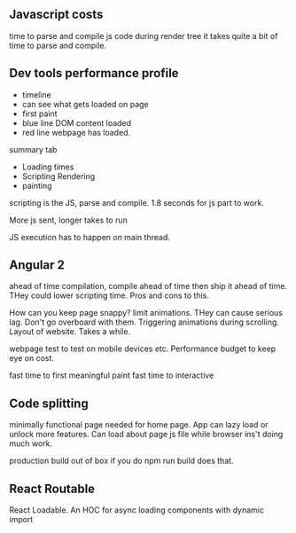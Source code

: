 ## Javascript costs
time to parse and compile js code
during render tree it takes quite a bit of time to parse and compile.

## Dev tools performance profile
- timeline
- can see what gets loaded on page
- first paint
- blue line DOM content loaded
- red line webpage has loaded.

summary tab
- Loading times
- Scripting Rendering
- painting

scripting is the JS, parse and compile. 1.8 seconds for js part to work.

More js sent, longer takes to run

JS execution has to happen on main thread.

## Angular 2
ahead of time compilation, compile ahead of time then ship it ahead of time. THey could lower scripting time. Pros and cons to this.

How can you keep page snappy?
limit animations. THey can cause serious lag. Don't go overboard with them. Triggering animations during scrolling. Layout of website. Takes a while.

webpage test to test on mobile devices etc. Performance budget to keep eye on cost.

fast time to first meaningful paint
fast time to interactive

## Code splitting
minimally functional page needed for home page. App can lazy load or unlock more features. Can load about page js file while browser ins't doing much work.

production build out of box if you do npm run build does that.

## React Routable

React Loadable. An HOC for async loading components with dynamic import